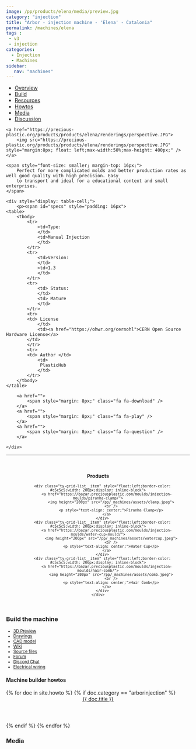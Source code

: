 ```yaml
---
image: /pp/products/elena/media/preview.jpg
category: "injection"
title: "Arbor - injection machine - 'Elena' - Catalonia"
permalink: /machines/elena
tags :
 - v3
 - injection
categories:
  - Injection
  - Machines
sidebar: 
   nav: "machines"
---
```



<ul class="nav nav-tabs" id="myTab" role="tablist">
  <li class="nav-item">
    <a class="nav-link active" id="overview-tab" data-toggle="tab" href="#overview" role="tab" aria-controls="overview" aria-selected="true">Overview</a>
  </li>
  <li class="nav-item">
    <a class="nav-link" id="build-tab" data-toggle="tab" href="#build" role="tab" aria-controls="build" aria-selected="false">Build</a>
  </li>
  <li class="nav-item">
    <a class="nav-link" id="resources-tab" data-toggle="tab" href="#resources" role="tab" aria-controls="resources" aria-selected="false">Resources</a>
  </li>
  <li class="nav-item">
    <a class="nav-link" id="howtos-tab" data-toggle="tab" href="#howtos" role="tab" aria-controls="howtos" aria-selected="false">Howtos</a>
  </li>

  <li class="nav-item">
    <a class="nav-link" id="media-tab" data-toggle="tab" href="#media" role="tab" aria-controls="media" aria-selected="false">Media</a>
  </li>

  <li class="nav-item">
    <a class="nav-link" id="media-tab" data-toggle="tab" href="#discussion" role="tab" aria-controls="media" aria-selected="false">Discussion</a>
  </li>

</ul>

<div class="tab-content">
  <div class="tab-pane active" id="overview" role="tabpanel" aria-labelledby="overview-tab">
    <div>

    <a href="https://precious-plastic.org/products/products/elena/renderings/perspective.JPG">
        <img src="https://precious-plastic.org/products/products/elena/renderings/perspective.JPG" style="margin:8px; float: left;max-width:50%;max-height: 400px;" />
    </a>

    <span style="font-size: smaller; margin-top: 16px;">
        Perfect for more complicated molds and better production rates as well good quality with high precision. Easy
        to transport and ideal for a educational context and small enterprises.
    </span>

    <div style="display: table-cell;">
        <p><span id="specs" style="padding: 16px">
    <table>
        <tbody>
            <tr>
                <td>Type:
                </td>
                <td>Manual Injection
                </td>
            </tr>        
            <tr>
                <td>Version:
                </td>
                <td>1.3
                </td>
            </tr>
            <tr>
                <td> Status:
                </td>
                <td> Mature
                </td>
            </tr>
            <tr>
            <td> License
                </td>
                <td><a href="https://ohwr.org/cernohl">CERN Open Source Hardware License</a>
            </td>
            </tr>
            <tr>
            <td> Author </td>
                <td>
                 PlasticHub
                </td>
            </tr>
        </tbody>
    </table>
</span></p>

        <a href="">
            <span style="margin: 8px;" class="fa fa-download" />
        </a>
        <a href="">
            <span style="margin: 8px;" class="fa fa-play" />
        </a>
        <a href="">
            <span style="margin: 8px;" class="fa fa-question" />
        </a>

    </div>

</div>

<div style="margin: 8px;clear:both">
    
</div>

<hr />

<div style="padding:16px;text-align: center;font-size: smaller;">
    <h3>Products</h3>
    <div class="ty-vendor-plans">

        <div class="ty-grid-list__item" style="float:left;border-color: #c5c5c5;width: 200px;display: inline-block">
            <a href="https://bazar.preciousplastic.com/moulds/injection-moulds/piranha-clamp/">
                <img height="200px" src="/pp/_machines/assets/clamp.jpeg">
                <br />
                <p style="text-align: center;">Piranha Clamp</p>
            </a>
        </div>
        <div class="ty-grid-list__item" style="float:left;border-color: #c5c5c5;width: 200px;display: inline-block">
            <a href="https://bazar.preciousplastic.com/moulds/injection-moulds/water-cup-mould/">
                <img height="200px" src="/pp/_machines/assets/watercup.jpeg">
                <br />
                <p style="text-align: center;">Water Cup</p>
            </a>
        </div>
        <div class="ty-grid-list__item" style="float:left;border-color: #c5c5c5;width: 200px;display: inline-block">
            <a href="https://bazar.preciousplastic.com/moulds/injection-moulds/hair-comb/">
                <img height="200px" src="/pp/_machines/assets/comb.jpeg">
                <br />
                <p style="text-align: center;">Hair Comb</p>
            </a>
        </div>
    </div>
</div>

  </div>
  <div class="tab-pane active" id="build" role="tabpanel" aria-labelledby="build-tab">
    <h3 id="buildthemachine">Build the machine</h3>
    
  </div>
  <div class="tab-pane" id="resources" role="tabpanel" aria-labelledby="resources-tab">   
<span style="font-size:smaller">

<ul>
<li><a href="https://myhub.autodesk360.com/ue2b6df80/g/shares/SH7f1edQT22b515c761e2cc46804b9803c4c">3D Preview</a></li>
<li><a href="https://github.com/plastic-hub/products/tree/master/products/elena/drawings">Drawings</a></li>
<li><a href="https://github.com/plastic-hub/products/tree/master/products/elena/cad">CAD model</a></li>
<li><a href="https://precious-plastic.org/home/library/machines/arbor-injection-press/">Wiki</a></li>
<li><a href="https://github.com/plastic-hub/products/tree/master/products/elena/">Source files</a></li>
<li><a href="https://davehakkens.nl/community/forums/topic/arbor-press-v14/">Forum</a></li>
<li><a href="https://discord.gg/SN6MT5N">Discord Chat</a></li>
<li><a href="https://precious-plastic.org/products/products/elena/electrics/wiring.png">Electrical wiring</a></li>
</ul>

</span>
  </div>
  <div class="tab-pane" id="howtos" role="tabpanel" aria-labelledby="howtos-tab">
    <h4 id="machinebuilderhowtos">Machine builder howtos</h4>
<div class="ty-vendor-plans">
{% for doc in site.howto %}
  {% if doc.category == "arborinjection" %}
    <div class="ty-grid-list__item">
      <a href="{{ doc.url  | relative_url }}" class="link">
        <span class="image" >
          <img class="cover" src="{{ doc.image }}" alt="" />
        </span>
        <header class="major">
            {{ doc.title }}
       </header>
      </a>
    </div>
  {% endif %}
{% endfor %}
</div>
  </div>
  <div class="tab-pane" id="media" role="tabpanel" aria-labelledby="media-tab">
    <h3 id="media">Media</h3>
  </div>

  <div class="tab-pane" id="discussion" role="tabpanel" aria-labelledby="discussion-tab">
    <div id='discourse-comments' style="min-height: 600px;"></div>
    <script type="text/javascript">
      DiscourseEmbed = { discourseUrl: 'https://forum.precious-plastic.org/',
                         discourseEmbedUrl: '{{site.url}}{{page.url}}.html' };
    
      (function() {
        var d = document.createElement('script'); d.type = 'text/javascript'; d.async = true;
        d.src = DiscourseEmbed.discourseUrl + 'javascripts/embed.js';
        (document.getElementsByTagName('head')[0] || document.getElementsByTagName('body')[0]).appendChild(d);
      })();
    </script>
  </div>
</div>



